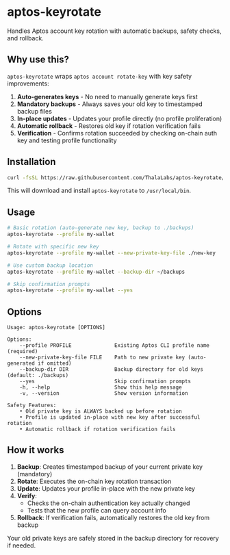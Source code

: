 # aptos-keyrotate

Handles Aptos account key rotation with automatic backups, safety checks, and rollback.

## Why use this?

`aptos-keyrotate` wraps `aptos account rotate-key` with key safety improvements:

1. **Auto-generates keys** - No need to manually generate keys first
2. **Mandatory backups** - Always saves your old key to timestamped backup files
3. **In-place updates** - Updates your profile directly (no profile proliferation)
4. **Automatic rollback** - Restores old key if rotation verification fails
5. **Verification** - Confirms rotation succeeded by checking on-chain auth key and testing profile functionality

## Installation

```bash
curl -fsSL https://raw.githubusercontent.com/ThalaLabs/aptos-keyrotate/main/install.sh | bash
```

This will download and install `aptos-keyrotate` to `/usr/local/bin`.

## Usage

```bash
# Basic rotation (auto-generate new key, backup to ./backups)
aptos-keyrotate --profile my-wallet

# Rotate with specific new key
aptos-keyrotate --profile my-wallet --new-private-key-file ./new-key

# Use custom backup location
aptos-keyrotate --profile my-wallet --backup-dir ~/backups

# Skip confirmation prompts
aptos-keyrotate --profile my-wallet --yes
```

## Options

```
Usage: aptos-keyrotate [OPTIONS]

Options:
    --profile PROFILE              Existing Aptos CLI profile name (required)
    --new-private-key-file FILE    Path to new private key (auto-generated if omitted)
    --backup-dir DIR               Backup directory for old keys (default: ./backups)
    --yes                          Skip confirmation prompts
    -h, --help                     Show this help message
    -v, --version                  Show version information

Safety Features:
    • Old private key is ALWAYS backed up before rotation
    • Profile is updated in-place with new key after successful rotation
    • Automatic rollback if rotation verification fails
```

## How it works

1. **Backup**: Creates timestamped backup of your current private key (mandatory)
2. **Rotate**: Executes the on-chain key rotation transaction
3. **Update**: Updates your profile in-place with the new private key
4. **Verify**:
   - Checks the on-chain authentication key actually changed
   - Tests that the new profile can query account info
5. **Rollback**: If verification fails, automatically restores the old key from backup

Your old private keys are safely stored in the backup directory for recovery if needed.
